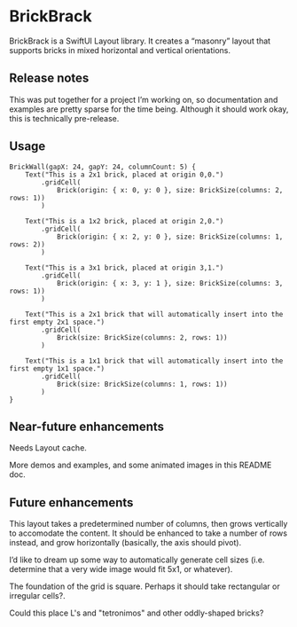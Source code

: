 # BrickBrack

BrickBrack is a SwiftUI Layout library. It creates a “masonry” layout that supports bricks in mixed horizontal and vertical orientations.

## Release notes

This was put together for a project I’m working on, so documentation and examples are pretty sparse for the time being. Although it should work okay, this is technically pre-release.

## Usage

```
BrickWall(gapX: 24, gapY: 24, columnCount: 5) {
    Text("This is a 2x1 brick, placed at origin 0,0.")
        .gridCell(
            Brick(origin: { x: 0, y: 0 }, size: BrickSize(columns: 2, rows: 1))
        )
    
    Text("This is a 1x2 brick, placed at origin 2,0.")
        .gridCell(
            Brick(origin: { x: 2, y: 0 }, size: BrickSize(columns: 1, rows: 2))
        )
    
    Text("This is a 3x1 brick, placed at origin 3,1.")
        .gridCell(
            Brick(origin: { x: 3, y: 1 }, size: BrickSize(columns: 3, rows: 1))
        )
    
    Text("This is a 2x1 brick that will automatically insert into the first empty 2x1 space.")
        .gridCell(
            Brick(size: BrickSize(columns: 2, rows: 1))
        )
    
    Text("This is a 1x1 brick that will automatically insert into the first empty 1x1 space.")
        .gridCell(
            Brick(size: BrickSize(columns: 1, rows: 1))
        )
}
```

## Near-future enhancements

Needs Layout cache.

More demos and examples, and some animated images in this README doc.

## Future enhancements

This layout takes a predetermined number of columns, then grows vertically to accomodate the content. It should be enhanced to take a number of rows instead, and grow horizontally (basically, the axis should pivot).

I’d like to dream up some way to automatically generate cell sizes (i.e. determine that a very wide image would fit 5x1, or whatever).

The foundation of the grid is square. Perhaps it should take rectangular or irregular cells?.

Could this place L's and "tetronimos" and other oddly-shaped bricks?
